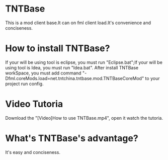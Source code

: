 # TNTBase
This is a mod client base.It can on fml client load.It's convenience and conciseness.

# How to install TNTBase?
If your will be using tool is eclipse, you must run "Eclipse.bat";If your will be using tool is Idea, you must run "Idea.bat".
After install TNTBase workSpace, you must add command "-Dfml.coreMods.load=net.tntchina.tntbase.mod.TNTBaseCoreMod" to your project run config.

# Video Tutoria
Download the "[Video]How to use TNTBase.mp4", open it watch the tutoria.

# What's TNTBase's advantage?
It's easy and conciseness.
